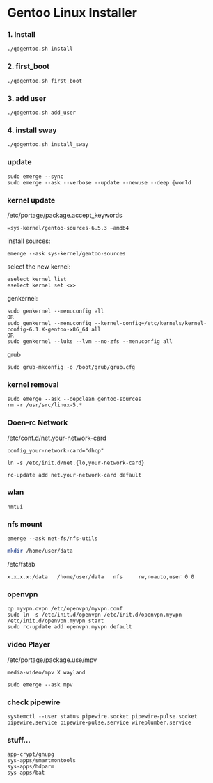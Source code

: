 # Gentoo Linux Installer

### 1. Install
```
./qdgentoo.sh install
```
### 2. first_boot
```
./qdgentoo.sh first_boot
```
### 3. add user
```
./qdgentoo.sh add_user
```
### 4. install sway
```
./qdgentoo.sh install_sway
```

### update
```  
sudo emerge --sync
sudo emerge --ask --verbose --update --newuse --deep @world
```    

### kernel update

/etc/portage/package.accept_keywords
```    
=sys-kernel/gentoo-sources-6.5.3 ~amd64
```
install sources:
```
emerge --ask sys-kernel/gentoo-sources
```
select the new kernel:
```
eselect kernel list
eselect kernel set <x>
```

genkernel:
```
sudo genkernel --menuconfig all
OR
sudo genkernel --menuconfig --kernel-config=/etc/kernels/kernel-config-6.1.X-gentoo-x86_64 all
OR
sudo genkernel --luks --lvm --no-zfs --menuconfig all
```

grub
```
sudo grub-mkconfig -o /boot/grub/grub.cfg
```

### kernel removal
```
sudo emerge --ask --depclean gentoo-sources
rm -r /usr/src/linux-5.*
```
### Ooen-rc Network
/etc/conf.d/net.your-network-card
```
config_your-network-card="dhcp"
```
```
ln -s /etc/init.d/net.{lo,your-network-card}
```
```
rc-update add net.your-network-card default
```

### wlan

```
nmtui
```

### nfs mount
```
emerge --ask net-fs/nfs-utils
```
```sh
mkdir /home/user/data
```
/etc/fstab
```
x.x.x.x:/data   /home/user/data   nfs	  rw,noauto,user 0 0
```

### openvpn
```
cp myvpn.ovpn /etc/openvpn/myvpn.conf
sudo ln -s /etc/init.d/openvpn /etc/init.d/openvpn.myvpn
/etc/init.d/openvpn.myvpn start
sudo rc-update add openvpn.myvpn default
```

### video Player
/etc/portage/package.use/mpv
```
media-video/mpv X wayland
```
```
sudo emerge --ask mpv
```

### check pipewire
```
systemctl --user status pipewire.socket pipewire-pulse.socket pipewire.service pipewire-pulse.service wireplumber.service
```

### stuff...
```
app-crypt/gnupg
sys-apps/smartmontools
sys-apps/hdparm
sys-apps/bat
```





